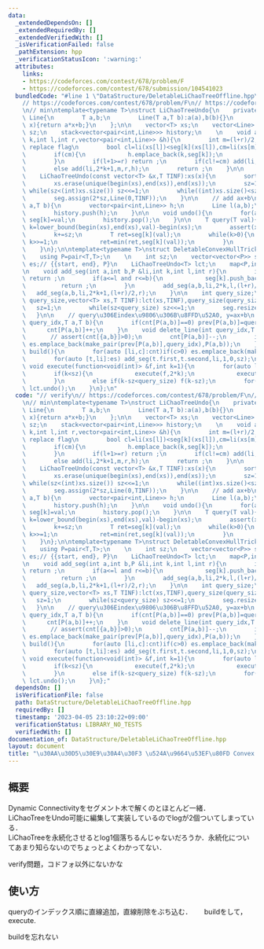 ```yaml
---
data:
  _extendedDependsOn: []
  _extendedRequiredBy: []
  _extendedVerifiedWith: []
  _isVerificationFailed: false
  _pathExtension: hpp
  _verificationStatusIcon: ':warning:'
  attributes:
    links:
    - https://codeforces.com/contest/678/problem/F
    - https://codeforces.com/contest/678/submission/104541023
  bundledCode: "#line 1 \"DataStructure/DeletableLiChaoTreeOffline.hpp\"\n// verify\n\
    // https://codeforces.com/contest/678/problem/F\n// https://codeforces.com/contest/678/submission/104541023\n\
    \n// min\ntemplate<typename T>\nstruct LiChaoTreeUndo{\n    private:\n    struct\
    \ Line{\n        T a,b;\n        Line(T a,T b):a(a),b(b){}\n        T operator()(T\
    \ x){return a*x+b;}\n    };\n\n    vector<T> xs;\n    vector<Line> seg;\n    int\
    \ sz;\n    stack<vector<pair<int,Line>>> history;\n    \n    void add(Line &li,int\
    \ k,int l,int r,vector<pair<int,Line>> &h){\n        int m=(l+r)/2;\n        //\
    \ replace flag\n        bool cl=li(xs[l])<seg[k](xs[l]),cm=li(xs[m])<seg[k](xs[m]);\n\
    \        if(cm){\n            h.emplace_back(k,seg[k]);\n            swap(seg[k],li);\n\
    \        }\n        if(l+1>=r) return ;\n        if(cl!=cm) add(li,2*k,l,m,h);\n\
    \        else add(li,2*k+1,m,r,h);\n        return ;\n    }\n\n    public:\n\n\
    \    LiChaoTreeUndo(const vector<T> &x,T TINF):xs(x){\n        sort(begin(xs),end(xs));\n\
    \        xs.erase(unique(begin(xs),end(xs)),end(xs));\n        sz=1;\n       \
    \ while(sz<(int)xs.size()) sz<<=1;\n        while((int)xs.size()<sz) xs.push_back(xs.back()+1);\n\
    \        seg.assign(2*sz,Line(0,TINF));\n    }\n\n    // add ax+b\n    void add(T\
    \ a,T b){\n        vector<pair<int,Line>> h;\n        Line l(a,b);\n        add(l,1,0,sz,h);\n\
    \        history.push(h);\n    }\n\n    void undo(){\n        for(auto [k,val]:history.top())\
    \ seg[k]=val;\n        history.pop();\n    }\n\n    T query(T val){\n        int\
    \ k=lower_bound(begin(xs),end(xs),val)-begin(xs);\n        assert(xs[k]==val);\n\
    \        k+=sz;\n        T ret=seg[k](val);\n        while(k>0){\n           \
    \ k>>=1;\n            ret=min(ret,seg[k](val));\n        }\n        return ret;\n\
    \    }\n};\n\ntemplate<typename T>\nstruct DeletableConvexHullTrickOffline{\n\
    \    using P=pair<T,T>;\n    \n    int sz;\n    vector<vector<P>> seg;\n    vector<pair<pair<int,int>,P>>\
    \ es;// {{start, end}, P}\n    LiChaoTreeUndo<T> lct;\n    map<P,int> cnt,prev;\n\
    \n    void add_seg(int a,int b,P &li,int k,int l,int r){\n        if(r<=a or b<=l)\
    \ return ;\n        if(a<=l and r<=b){\n            seg[k].push_back(li);\n  \
    \          return ;\n        }\n        add_seg(a,b,li,2*k,l,(l+r)/2);\n     \
    \   add_seg(a,b,li,2*k+1,(l+r)/2,r);\n    }\n\n    int query_size;\n    DeletableConvexHullTrickOffline(int\
    \ query_size,vector<T> xs,T TINF):lct(xs,TINF),query_size(query_size){\n     \
    \   sz=1;\n        while(sz<query_size) sz<<=1;\n        seg.resize(2*sz);\n \
    \   }\n\n    // query\u306Eindex\u9806\u306B\u8FFD\u52A0, y=ax+b\n    void add_line(int\
    \ query_idx,T a,T b){\n        if(cnt[P(a,b)]==0) prev[P(a,b)]=query_idx;\n  \
    \      cnt[P(a,b)]++;\n    }\n    void delete_line(int query_idx,T a,T b){\n \
    \       // assert(cnt[{a,b}]>0);\n        cnt[P(a,b)]--;\n        if(cnt[P(a,b)]==0)\
    \ es.emplace_back(make_pair(prev[P(a,b)],query_idx),P(a,b));\n    }\n    void\
    \ build(){\n        for(auto [li,c]:cnt)if(c>0) es.emplace_back(make_pair(prev[li],sz),li);\n\
    \        for(auto [t,li]:es) add_seg(t.first,t.second,li,1,0,sz);\n    }\n   \
    \ void execute(function<void(int)> &f,int k=1){\n        for(auto li:seg[k]) lct.add(li.first,li.second);\n\
    \        if(k<sz){\n            execute(f,2*k);\n            execute(f,2*k+1);\n\
    \        }\n        else if(k-sz<query_size) f(k-sz);\n        for(auto li:seg[k])\
    \ lct.undo();\n    }\n};\n"
  code: "// verify\n// https://codeforces.com/contest/678/problem/F\n// https://codeforces.com/contest/678/submission/104541023\n\
    \n// min\ntemplate<typename T>\nstruct LiChaoTreeUndo{\n    private:\n    struct\
    \ Line{\n        T a,b;\n        Line(T a,T b):a(a),b(b){}\n        T operator()(T\
    \ x){return a*x+b;}\n    };\n\n    vector<T> xs;\n    vector<Line> seg;\n    int\
    \ sz;\n    stack<vector<pair<int,Line>>> history;\n    \n    void add(Line &li,int\
    \ k,int l,int r,vector<pair<int,Line>> &h){\n        int m=(l+r)/2;\n        //\
    \ replace flag\n        bool cl=li(xs[l])<seg[k](xs[l]),cm=li(xs[m])<seg[k](xs[m]);\n\
    \        if(cm){\n            h.emplace_back(k,seg[k]);\n            swap(seg[k],li);\n\
    \        }\n        if(l+1>=r) return ;\n        if(cl!=cm) add(li,2*k,l,m,h);\n\
    \        else add(li,2*k+1,m,r,h);\n        return ;\n    }\n\n    public:\n\n\
    \    LiChaoTreeUndo(const vector<T> &x,T TINF):xs(x){\n        sort(begin(xs),end(xs));\n\
    \        xs.erase(unique(begin(xs),end(xs)),end(xs));\n        sz=1;\n       \
    \ while(sz<(int)xs.size()) sz<<=1;\n        while((int)xs.size()<sz) xs.push_back(xs.back()+1);\n\
    \        seg.assign(2*sz,Line(0,TINF));\n    }\n\n    // add ax+b\n    void add(T\
    \ a,T b){\n        vector<pair<int,Line>> h;\n        Line l(a,b);\n        add(l,1,0,sz,h);\n\
    \        history.push(h);\n    }\n\n    void undo(){\n        for(auto [k,val]:history.top())\
    \ seg[k]=val;\n        history.pop();\n    }\n\n    T query(T val){\n        int\
    \ k=lower_bound(begin(xs),end(xs),val)-begin(xs);\n        assert(xs[k]==val);\n\
    \        k+=sz;\n        T ret=seg[k](val);\n        while(k>0){\n           \
    \ k>>=1;\n            ret=min(ret,seg[k](val));\n        }\n        return ret;\n\
    \    }\n};\n\ntemplate<typename T>\nstruct DeletableConvexHullTrickOffline{\n\
    \    using P=pair<T,T>;\n    \n    int sz;\n    vector<vector<P>> seg;\n    vector<pair<pair<int,int>,P>>\
    \ es;// {{start, end}, P}\n    LiChaoTreeUndo<T> lct;\n    map<P,int> cnt,prev;\n\
    \n    void add_seg(int a,int b,P &li,int k,int l,int r){\n        if(r<=a or b<=l)\
    \ return ;\n        if(a<=l and r<=b){\n            seg[k].push_back(li);\n  \
    \          return ;\n        }\n        add_seg(a,b,li,2*k,l,(l+r)/2);\n     \
    \   add_seg(a,b,li,2*k+1,(l+r)/2,r);\n    }\n\n    int query_size;\n    DeletableConvexHullTrickOffline(int\
    \ query_size,vector<T> xs,T TINF):lct(xs,TINF),query_size(query_size){\n     \
    \   sz=1;\n        while(sz<query_size) sz<<=1;\n        seg.resize(2*sz);\n \
    \   }\n\n    // query\u306Eindex\u9806\u306B\u8FFD\u52A0, y=ax+b\n    void add_line(int\
    \ query_idx,T a,T b){\n        if(cnt[P(a,b)]==0) prev[P(a,b)]=query_idx;\n  \
    \      cnt[P(a,b)]++;\n    }\n    void delete_line(int query_idx,T a,T b){\n \
    \       // assert(cnt[{a,b}]>0);\n        cnt[P(a,b)]--;\n        if(cnt[P(a,b)]==0)\
    \ es.emplace_back(make_pair(prev[P(a,b)],query_idx),P(a,b));\n    }\n    void\
    \ build(){\n        for(auto [li,c]:cnt)if(c>0) es.emplace_back(make_pair(prev[li],sz),li);\n\
    \        for(auto [t,li]:es) add_seg(t.first,t.second,li,1,0,sz);\n    }\n   \
    \ void execute(function<void(int)> &f,int k=1){\n        for(auto li:seg[k]) lct.add(li.first,li.second);\n\
    \        if(k<sz){\n            execute(f,2*k);\n            execute(f,2*k+1);\n\
    \        }\n        else if(k-sz<query_size) f(k-sz);\n        for(auto li:seg[k])\
    \ lct.undo();\n    }\n};"
  dependsOn: []
  isVerificationFile: false
  path: DataStructure/DeletableLiChaoTreeOffline.hpp
  requiredBy: []
  timestamp: '2023-04-05 23:10:22+09:00'
  verificationStatus: LIBRARY_NO_TESTS
  verifiedWith: []
documentation_of: DataStructure/DeletableLiChaoTreeOffline.hpp
layout: document
title: "\u30AA\u30D5\u30E9\u30A4\u30F3 \u524A\u9664\u53EF\u80FD Convex Hull Trick"
---
```


## 概要  
Dynamic Connectivityをセグメント木で解くのとほとんど一緒．  
LiChaoTreeをUndo可能に編集して実装しているのでlogが2個ついてしまっている．  
LiChaoTreeを永続化させるとlog1個落ちるんじゃないだろうか．永続化についてあまり知らないのでちょっとよくわかってない．  

verify問題，コドフォ以外にないかな  

## 使い方  
queryのインデックス順に直線追加，直線削除をぶち込む．　　
buildをして，execute.  

buildを忘れない  
